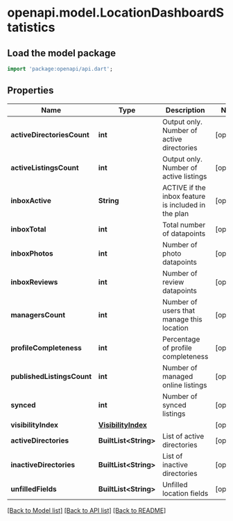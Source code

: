 # openapi.model.LocationDashboardStatistics

## Load the model package
```dart
import 'package:openapi/api.dart';
```

## Properties
Name | Type | Description | Notes
------------ | ------------- | ------------- | -------------
**activeDirectoriesCount** | **int** | Output only. Number of active directories | [optional] 
**activeListingsCount** | **int** | Output only. Number of active listings | [optional] 
**inboxActive** | **String** | ACTIVE if the inbox feature is included in the plan | [optional] 
**inboxTotal** | **int** | Total number of datapoints | [optional] 
**inboxPhotos** | **int** | Number of photo datapoints | [optional] 
**inboxReviews** | **int** | Number of review datapoints | [optional] 
**managersCount** | **int** | Number of users that manage this location | [optional] 
**profileCompleteness** | **int** | Percentage of profile completeness | [optional] 
**publishedListingsCount** | **int** | Number of managed online listings | [optional] 
**synced** | **int** | Number of synced listings | [optional] 
**visibilityIndex** | [**VisibilityIndex**](VisibilityIndex.md) |  | [optional] 
**activeDirectories** | **BuiltList&lt;String&gt;** | List of active directories | [optional] 
**inactiveDirectories** | **BuiltList&lt;String&gt;** | List of inactive directories | [optional] 
**unfilledFields** | **BuiltList&lt;String&gt;** | Unfilled location fields | [optional] 

[[Back to Model list]](../README.md#documentation-for-models) [[Back to API list]](../README.md#documentation-for-api-endpoints) [[Back to README]](../README.md)


